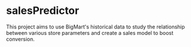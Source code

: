 # salesPredictor
This project aims to use BigMart's historical data to study the relationship between various store parameters and create a sales model to boost conversion. 
